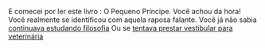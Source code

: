 E comecei por ler este livro :
O Pequeno Príncipe.
Você achou da hora! Você realmente se identificou com aquela raposa falante.
Você já não sabia [continuava estudando filosofia](cont-filos/pai-briga.md)
Ou se [tentava prestar vestibular para veterinária](veterinaria/atrasado-enem.md)
